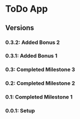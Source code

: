 # ToDo App

## Versions

### 0.3.2: Added Bonus 2

### 0.3.1: Added Bonus 1

### 0.3: Completed Milestone 3

### 0.2: Completed Milestone 2

### 0.1: Completed Milestone 1

### 0.0.1: Setup

